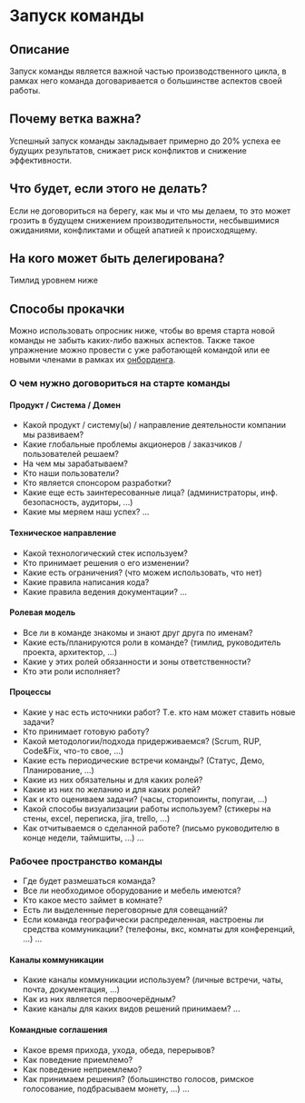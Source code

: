 # Запуск команды
## Описание
Запуск команды является важной частью производственного цикла, в рамках него команда договаривается о большинстве аспектов своей работы.

## Почему ветка важна?
Успешный запуск команды закладывает примерно до 20% успеха ее будущих результатов, снижает риск конфликтов и снижение эффективности.

## Что будет, если этого не делать?
Если не договориться на берегу, как мы и что мы делаем, то это может грозить в будущем снижением производительности, несбывшимися ожиданиями, конфликтами и общей апатией к происходящему.

## На кого может быть делегирована?
Тимлид уровнем ниже

## Способы прокачки
Можно использовать опросник ниже, чтобы во время старта новой команды не забыть каких-либо важных аспектов. 
Также такое упражнение можно провести с уже работающей командой или ее новыми членами в рамках их [онбординга](./onboarding.md).

### О чем нужно договориться на старте команды

#### Продукт / Система / Домен
- Какой продукт / систему(ы) / направление деятельности компании мы развиваем?
- Какие глобальные проблемы акционеров / заказчиков / пользователей решаем?
- На чем мы зарабатываем?
- Кто наши пользователи?
- Кто является спонсором разработки?
- Какие еще есть заинтересованные лица? (администраторы, инф. безопасность, аудиторы, ...)
- Какие мы меряем наш успех?
...

#### Техническое направление
- Какой технологический стек используем?
- Кто принимает решения о его изменении?
- Какие есть ограничения? (что можем использовать, что нет)
- Какие правила написания кода?
- Какие правила ведения документации?
...

#### Ролевая модель
- Все ли в команде знакомы и знают друг друга по именам?
- Какие есть/планируются роли в команде? (тимлид, руководитель проекта, архитектор, ...)
- Какие у этих ролей обязанности и зоны ответственности?
- Кто эти роли исполняет?

#### Процессы
- Какие у нас есть источники работ? Т.е. кто нам может ставить новые задачи?
- Кто принимает готовую работу?
- Какой методологии/подхода придерживаемся? (Scrum, RUP, Code&Fix, что-то свое, ...)
- Какие есть периодические встречи команды? (Статус, Демо, Планирование, ...)
- Какие из них обязательны и для каких ролей?
- Какие из них по желанию и для каких ролей?
- Как и кто оцениваем задачи? (часы, сторипоинты, попугаи, ...)
- Какой способы визуализации работы используем? (стикеры на стены, excel, переписка, jira, trello, ...)
- Как отчитываемся о сделанной работе? (письмо руководителю в конце недели, таймшиты, ...)
...

### Рабочее пространство команды
- Где будет размешаться команда?
- Все ли необходимое оборудование и мебель имеются?
- Кто какое место займет в комнате?
- Есть ли выделенные переговорные для совещаний?
- Если команда географически распределенная, настроены ли средства коммуникации? (телефоны, вкс, комнаты для конференций, ...)
...

#### Каналы коммуникации
- Какие каналы коммуникации используем? (личные встречи, чаты, почта, документация, ...)
- Как из них является первоочерёдным?
- Какие каналы для каких видов решений принимаем?
...

#### Командные соглашения
- Какое время прихода, ухода, обеда, перерывов?
- Как поведение приемлемо?
- Как поведение неприемлемо?
- Как принимаем решения? (большинство голосов, римское голосование, подбрасываем монету, ...)
...
